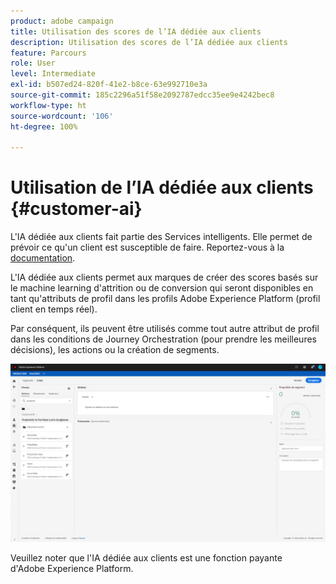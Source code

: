 ```yaml
---
product: adobe campaign
title: Utilisation des scores de l’IA dédiée aux clients
description: Utilisation des scores de l’IA dédiée aux clients
feature: Parcours
role: User
level: Intermediate
exl-id: b507ed24-820f-41e2-b8ce-63e992710e3a
source-git-commit: 185c2296a51f58e2092787edcc35ee9e4242bec8
workflow-type: ht
source-wordcount: '106'
ht-degree: 100%

---
```


# Utilisation de l’IA dédiée aux clients {#customer-ai}

L&#39;IA dédiée aux clients fait partie des Services intelligents. Elle permet de prévoir ce qu&#39;un client est susceptible de faire. Reportez-vous à la [documentation](https://experienceleague.adobe.com/docs/experience-platform/intelligent-services/customer-ai/overview.html?lang=fr).

L&#39;IA dédiée aux clients permet aux marques de créer des scores basés sur le machine learning d&#39;attrition ou de conversion qui seront disponibles en tant qu&#39;attributs de profil dans les profils Adobe Experience Platform (profil client en temps réel).

Par conséquent, ils peuvent être utilisés comme tout autre attribut de profil dans les conditions de Journey Orchestration (pour prendre les meilleures décisions), les actions ou la création de segments.

![](../assets/customer-ai.png)

Veuillez noter que l&#39;IA dédiée aux clients est une fonction payante d&#39;Adobe Experience Platform.
